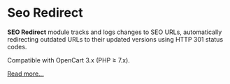 # Seo Redirect

**SEO Redirect** module tracks and logs changes to SEO URLs, automatically redirecting outdated URLs to their updated versions using HTTP 301 status codes.

Compatible with OpenCart 3.x (PHP ≥ 7.x).

[Read more...](./module)

